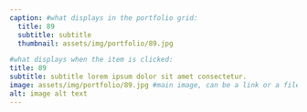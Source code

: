 ```yaml
---
caption: #what displays in the portfolio grid:
  title: 89
  subtitle: subtitle
  thumbnail: assets/img/portfolio/89.jpg

#what displays when the item is clicked:
title: 89
subtitle: subtitle lorem ipsum dolor sit amet consectetur.
image: assets/img/portfolio/89.jpg #main image, can be a link or a file in assets/img/portfolio
alt: image alt text
---
```

